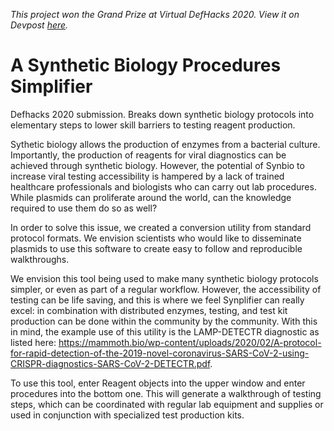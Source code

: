 
_This project won the Grand Prize at Virtual DefHacks 2020. View it on Devpost [here](https://devpost.com/software/synplifier)._

# A Synthetic Biology Procedures Simplifier
Defhacks 2020 submission. Breaks down synthetic biology protocols into elementary steps to lower skill barriers to testing reagent production.

Sythetic biology allows the production of enzymes from a bacterial culture. Importantly, the production of reagents for viral diagnostics can be achieved through synthetic biology. However, the potential of Synbio to increase viral testing accessibility is hampered by a lack of trained healthcare professionals and biologists who can carry out lab procedures. While plasmids can proliferate around the world, can the knowledge required to use them do so as well?

In order to solve this issue, we created a conversion utility from standard protocol formats. We envision scientists who would like to disseminate plasmids to use this software to create easy to follow and reproducible walkthroughs.

We envision this tool being used to make many synthetic biology protocols simpler, or even as part of a regular workflow. However, the accessibility of testing can be life saving, and this is where we feel Synplifier can really excel: in combination with distributed enzymes, testing, and test kit production can be done within the community by the community. With this in mind, the example use of this utility is the LAMP-DETECTR diagnostic as listed here: https://mammoth.bio/wp-content/uploads/2020/02/A-protocol-for-rapid-detection-of-the-2019-novel-coronavirus-SARS-CoV-2-using-CRISPR-diagnostics-SARS-CoV-2-DETECTR.pdf. 

To use this tool, enter Reagent objects into the upper window and enter procedures into the bottom one. This will generate a walkthrough of testing steps, which can be coordinated with regular lab equipment and supplies or used in conjunction with specialized test production kits.

